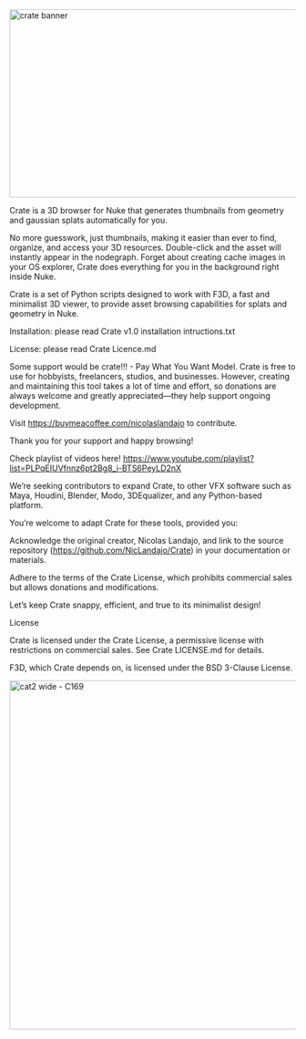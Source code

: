<img width="1250" height="330" alt="crate banner" src="https://github.com/user-attachments/assets/edbe9926-efe3-4756-8a72-42b314cc136d" />

Crate is a 3D browser for Nuke that generates thumbnails from geometry and gaussian splats automatically for you.

No more guesswork, just thumbnails, making it easier than ever to find, organize, and access your 3D resources.
Double-click and the asset will instantly appear in the nodegraph.
Forget about creating cache images in your OS explorer, Crate does everything for you in the background right inside Nuke.

Crate is a set of Python scripts designed to work with F3D, a fast and minimalist 3D viewer, to provide asset browsing capabilities for splats and geometry in Nuke.

Installation: please read Crate v1.0 installation intructions.txt

License: please read Crate Licence.md

Some support would be crate!!! - Pay What You Want Model.
Crate is free to use for hobbyists, freelancers, studios, and businesses. However, creating and maintaining this tool takes a lot of time and effort,
so donations are always welcome and greatly appreciated—they help support ongoing development.

Visit https://buymeacoffee.com/nicolaslandajo to contribute.

Thank you for your support and happy browsing!

Check playlist of videos here! https://www.youtube.com/playlist?list=PLPqEIUVfnnz6pt2Bg8_i-BTS6PeyLD2nX

We’re seeking contributors to expand Crate, to other VFX software such as Maya, Houdini, Blender, Modo, 3DEqualizer, and any Python-based platform.

You’re welcome to adapt Crate for these tools, provided you:

Acknowledge the original creator, Nicolas Landajo, and link to the source repository (https://github.com/NicLandajo/Crate) in your documentation or materials.

Adhere to the terms of the Crate License, which prohibits commercial sales but allows donations and modifications.

Let’s keep Crate snappy, efficient, and true to its minimalist design!

License

Crate is licensed under the Crate License, a permissive license with restrictions on commercial sales. See Crate LICENSE.md for details.

F3D, which Crate depends on, is licensed under the BSD 3-Clause License.

<img width="1088" height="612" alt="cat2 wide - C169" src="https://github.com/user-attachments/assets/125e038f-49c0-492a-b6d8-24ccc1277346" />
